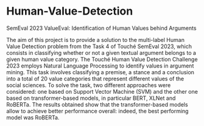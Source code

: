 # Human-Value-Detection
SemEval 2023 ValueEval: Identification of Human Values behind Arguments

The aim of this project is to provide a solutionto the multi-label Human Value Detection problemfrom the Task 4 of Touché SemEval 2023,which consists in classifying whether or not agiven textual argument belongs to a given humanvalue category. The Touché Human Value Detection Challenge2023 employs Natural Language Processing toidentify values in argument mining. This task involvesclassifying a premise, a stance and a conclusioninto a total of 20 value categories that representdifferent values of the social sciences. 
To solve the task, two different approaches wereconsidered: one based on Support Vector Machine(SVM) and the other one based on transformer-basedmodels, in particular BERT, XLNet andRoBERTa.The results obtained show that the transformer-basedmodels allow to achieve better performanceoverall: indeed, the best performingmodel was RoBERTa.


